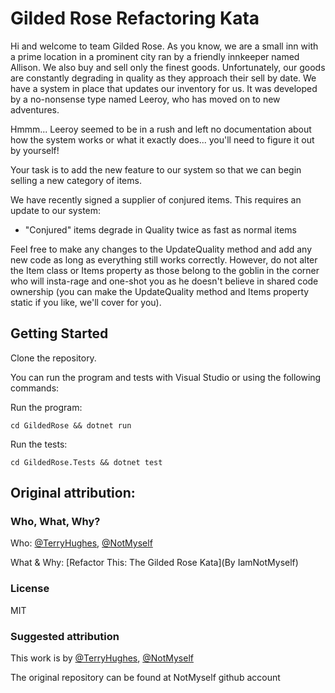 # Gilded Rose Refactoring Kata

Hi and welcome to team Gilded Rose. As you know, we are a small inn with a 
prime location in a prominent city ran by a friendly innkeeper named 
Allison. We also buy and sell only the finest goods. Unfortunately, our 
goods are constantly degrading in quality as they approach their sell by 
date. We have a system in place that updates our inventory for us. It was 
developed by a no-nonsense type named Leeroy, who has moved on to new 
adventures.

Hmmm... Leeroy seemed to be in a rush and left no documentation about how the system works or what it exactly does... you'll need to figure it out by yourself!

Your task is to add the new feature to our system so that we  can begin selling a new category of items.

We have recently signed a supplier of conjured items. This requires an 
update to our system:

- "Conjured" items degrade in Quality twice as fast as normal items

Feel free to make any changes to the UpdateQuality method and add any 
new code as long as everything still works correctly. However, do not 
alter the Item class or Items property as those belong to the goblin 
in the corner who will insta-rage and one-shot you as he doesn't 
believe in shared code ownership (you can make the UpdateQuality 
method and Items property static if you like, we'll cover for you).

## Getting Started

Clone the repository.

You can run the program and tests with Visual Studio or using the following commands:

Run the program:

`cd GildedRose && dotnet run`

Run the tests:

`cd GildedRose.Tests && dotnet test`


## Original attribution:

### Who, What, Why?
Who: [@TerryHughes](https://twitter.com/TerryHughes), [@NotMyself](https://twitter.com/NotMyself)

What & Why: [Refactor This: The Gilded Rose Kata](By IamNotMyself)

### License

MIT

### Suggested attribution

This work is by [@TerryHughes](https://twitter.com/TerryHughes), [@NotMyself](https://twitter.com/NotMyself)

The original repository can be found at NotMyself github account
